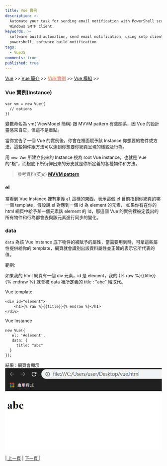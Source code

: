 ```yaml
---
title: Vue 實例
description: >-
  Automate your task for sending email notification with PowerShell script and
  Windows SMTP Client.
keywords: >-
  software build automation, send email notification, using smtp client in
  powershell, software build notification
tags:
  - VueJS
comments: true
published: true
---
```


<a href="/vue/">Vue</a> >>
<a href="/vue/vue_page1/">Vue 簡介</a> >>
<a href="/vue/vue_page2/" style="color:palevioletred;background-color:papayawhip;">Vue 實例</a> >>
<a href="/vue/vue_page3/">Vue 模組</a> >>
<div class="divider"></div>

### Vue 實例(Instance)

```
var vm = new Vue({
  // options
})
```
變數命名為 vm( ViewModel 簡稱) 跟  MVVM pattern 有些關系，因 Vue 的設計靈感來自它，但這不是重點。

當你宣告了一個 Vue 的實例後，你會在裡面賦予該 Instance 你想要的物件或方法，這些物件跟方法可以達到你想要你網頁呈現的樣貌及行為。

用 `new Vue` 所建立出來的 Instance 視為 root Vue instance，也就是 Vue 的"根"，而根底下所衍伸出來的分支就是你所定義的各種物件和方法。 

> 參考資料(英文) **<a href="https://en.wikipedia.org/wiki/Model%E2%80%93view%E2%80%93viewmodel" target="_blank"> MVVM pattern</a>**


### el
當看到 Vue Instance 裡有定義 `el` 這樣的東西，表示這個 el 目前指到你網頁的哪一個 template，假設說 el 對應到一個 id 為 element 的元素，
如果你有在你的 html 網頁中給予某一個元素該 element 的 Id，那這個 Vue 的實例裡被定義出的所有物件和行為都會去與該元素進行同步的變化。


### data
`data` 為該 Vue Instance 底下物件的被賦予的屬性，當需要用到時，可拿這些屬性提供給你的 template，網頁就會識別出該資料屬性並正確的表示它所代表的值。

範例:

如果我的 html 網頁有一個 div 元素，id 是 element，我的 {% raw %}{{title}}{% endraw %} 就會被 data 裡所定義的 title : "abc" 給取代。

Vue template
```
<div id="element">
    <h1>{% raw %}{{title}}{% endraw %}</h1>
</div>
```

Vue Instance
```
new Vue({
   el: '#element',
   data: {
     title: "abc"
  }
});
```
結果 : 網頁會顯示
![](vue_images/vue_page2_pic1.png)

<div class="pagenation_center">
  <div  class="pagenation_center_inner">
  |<a class="pagenation_link" href="/vue/vue_page1"> 上一頁</a> |
   <a class="pagenation_link" href="/vue/vue_page3"> 下一頁 </a> |
  </div>
</div>
